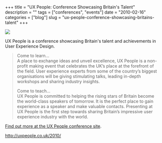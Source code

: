 +++
title = "UX People: Conference Showcasing Britain's Talent"
description = ""
tags = ["conferences", "events"]
date = "2010-02-16"
categories = ["blog"]
slug = "ux-people-conference-showcasing-britains-talent"
+++



  <div class="notebook-screenshot"><a href="http://uxpeople.co.uk/2010/"><img src="/media/bluga/wt4b7a81651dd52_large.jpg"/></a></div><p>UX People is a conference showcasing Britain's talent and achievements in User Experience Design.</p>

<p><blockquote>Come to learn...<br />
A place to exchange ideas and unveil excellence, UX People is a non-profit making event that celebrates the UK’s place at the forefront of the field. User experience experts from some of the country’s biggest organisations will be giving stimulating talks, leading in-depth workshops and sharing industry insights.</p>

<p>Come to teach...<br />
UX People is committed to helping the rising stars of Britain become the world-class speakers of tomorrow. It is the perfect place to gain experience as a speaker and make valuable contacts. Presenting at UX People is the first step towards sharing Britain’s impressive user experience industry with the world.</blockquote></p>

<p><a href="http://uxpeople.co.uk/2010/">Find out more at the UX People conference site</a>.</p>

    
  <a href="http://uxpeople.co.uk/2010/">http://uxpeople.co.uk/2010/</a>
